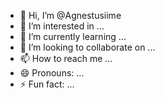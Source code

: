 - 👋 Hi, I’m @Agnestusiime
- 👀 I’m interested in ...
- 🌱 I’m currently learning ...
- 💞️ I’m looking to collaborate on ...
- 📫 How to reach me ...
- 😄 Pronouns: ...
- ⚡ Fun fact: ...

<!---
Agnestusiime/Agnestusiime is a ✨ special ✨ repository because its `README.md` (this file) appears on your GitHub profile.
You can click the Preview link to take a look at your changes.
--->
